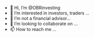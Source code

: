 - 👋 Hi, I’m @OBRinvesting
- 👀 I’m interested in investors, traders ...
- 🌱 I’m not a financial advisor...
- 💞️ I’m looking to collaborate on ...
- 📫 How to reach me ...

<!---
OBRinvesting/OBRinvesting is a ✨ special ✨ repository because its `README.md` (this file) appears on your GitHub profile.
You can click the Preview link to take a look at your changes.
--->
